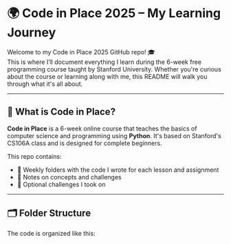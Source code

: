 # 🌍 Code in Place 2025 – My Learning Journey

Welcome to my Code in Place 2025 GitHub repo! 🎓  
This is where I’ll document everything I learn during the 6-week free programming course taught by Stanford University. Whether you're curious about the course or learning along with me, this README will walk you through what it's all about.

---

## 🧭 What is Code in Place?

**Code in Place** is a 6-week online course that teaches the basics of computer science and programming using **Python**. It's based on Stanford's CS106A class and is designed for complete beginners.

This repo contains:
- 📁 Weekly folders with the code I wrote for each lesson and assignment
- 📝 Notes on concepts and challenges
- 🌟 Optional challenges I took on

---

## 🗂️ Folder Structure

The code is organized like this:

